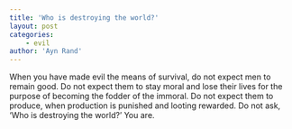 ```yaml
---
title: 'Who is destroying the world?'
layout: post
categories:
    - evil
author: 'Ayn Rand'
---
```


When you have made evil the means of survival, do not expect men to remain good. Do not expect them to stay moral and lose their lives for the purpose of becoming the fodder of the immoral. Do not expect them to produce, when production is punished and looting rewarded. Do not ask, ‘Who is destroying the world?’ You are.
